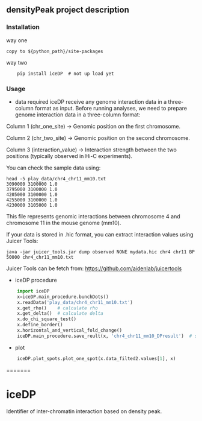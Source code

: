 
## densityPeak project description


### Installation
way one
```shell
copy to ${python_path}/site-packages
```

way two
```shell
    pip install iceDP  # not up load yet
```


### Usage
* data required
iceDP receive any genome interaction data in a three-column format as input. Before running analyses, we need to prepare genome interaction data in a three-column format:

Column 1 (chr_one_site) → Genomic position on the first chromosome.

Column 2 (chr_two_site) → Genomic position on the second chromosome.

Column 3 (interaction_value) → Interaction strength between the two positions (typically observed in Hi-C experiments).

You can check the sample data using:
```shell
head -5 play_data/chr4_chr11_mm10.txt
3090000 3100000 1.0
3795000 3100000 1.0
4205000 3100000 1.0
4255000 3100000 1.0
4230000 3105000 1.0
```
This file represents genomic interactions between chromosome 4 and chromosome 11 in the mouse genome (mm10).


If your data is stored in .hic format, you can extract interaction values using Juicer Tools:

```shell
java -jar juicer_tools.jar dump observed NONE mydata.hic chr4 chr11 BP 50000 chr4_chr11_mm10.txt
```

Juicer Tools can be fetch from:
https://github.com/aidenlab/juicertools



* iceDP procedure
```python
    import iceDP
    x=iceDP.main_procedure.bunchDots()
    x.readData('play_data/chr4_chr11_mm10.txt')
    x.get_rho()    # calculate rho
    x.get_delta()  # calculate delta
    x.do_chi_square_test()
    x.define_border()
    x.horizontal_and_vertical_fold_change()
    iceDP.main_procedure.save_reult(x, 'chr4_chr11_mm10_DPresult')  # save result
```

* plot
```python
    iceDP.plot_spots.plot_one_spot(x.data_filted2.values[1], x)
```


=======
# iceDP
Identifier of inter-chromatin interaction based on density peak.


